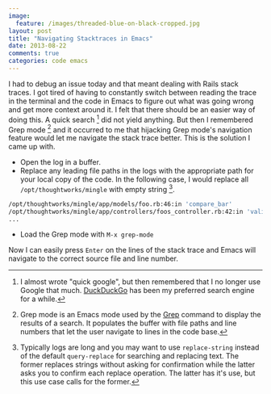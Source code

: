 ```yaml
---
image:
  feature: /images/threaded-blue-on-black-cropped.jpg
layout: post
title: "Navigating Stacktraces in Emacs"
date: 2013-08-22
comments: true
categories: code emacs
---
```

I had to debug an issue today and that meant dealing with Rails stack traces. I got tired of having to constantly switch between reading the trace in the terminal and the code in Emacs to figure out what was going wrong and get more context around it. I felt that there should be an easier way of doing this. A quick search [^1] did not yield anything. But then I remembered Grep mode [^2] and it occurred to me that hijacking Grep mode's navigation feature would let me navigate the stack trace better. This is the solution I came up with.

<!--more-->

* Open the log in a buffer.
* Replace any leading file paths in the logs with the appropriate path for your local copy of the code. In the following case, I would replace all `/opt/thoughtworks/mingle` with empty string [^3].
```bash
/opt/thoughtworks/mingle/app/models/foo.rb:46:in 'compare_bar'
/opt/thoughtworks/mingle/app/controllers/foos_controller.rb:42:in 'validate_bar'
...
```
* Load the Grep mode with `M-x grep-mode`

Now I can easily press `Enter` on the lines of the stack trace and Emacs will navigate to the correct source file and line number.


[^1]: I almost wrote "quick google", but then remembered that I no longer use Google that much. [DuckDuckGo](http://duckduckgo.com) has been my preferred search engine for a while.
[^2]: Grep mode is an Emacs mode used by the [Grep](http://www.emacswiki.org/emacs/GrepMode) command to display the results of a search. It populates the buffer with file paths and line numbers that let the user navigate to lines in the code base.
[^3]: Typically logs are long and you may want to use `replace-string` instead of the default `query-replace` for searching and replacing text. The former replaces strings without asking for confirmation while the latter asks you to confirm each replace operation. The latter has it's use, but this use case calls for the former.